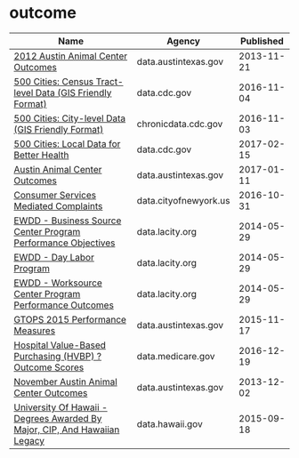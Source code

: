 # outcome

Name | Agency | Published
---- | ---- | ---------
[2012 Austin Animal Center Outcomes](../datasets/yrpa-wmth.md) | data.austintexas.gov | 2013-11-21
[500 Cities: Census Tract-level Data (GIS Friendly Format)](../datasets/k86t-wghb.md) | data.cdc.gov | 2016-11-04
[500 Cities: City-level Data (GIS Friendly Format)](../datasets/dxpw-cm5u.md) | chronicdata.cdc.gov | 2016-11-03
[500 Cities: Local Data for Better Health](../datasets/6vp6-wxuq.md) | data.cdc.gov | 2017-02-15
[Austin Animal Center Outcomes](../datasets/9t4d-g238.md) | data.austintexas.gov | 2017-01-11
[Consumer Services Mediated Complaints](../datasets/nre2-6m2s.md) | data.cityofnewyork.us | 2016-10-31
[EWDD - Business Source Center Program Performance Objectives](../datasets/qqur-fdui.md) | data.lacity.org | 2014-05-29
[EWDD - Day Labor Program](../datasets/9et4-6fpi.md) | data.lacity.org | 2014-05-29
[EWDD - Worksource Center Program Performance Outcomes](../datasets/7w5j-7jjp.md) | data.lacity.org | 2014-05-29
[GTOPS 2015 Performance Measures](../datasets/i8u6-gqak.md) | data.austintexas.gov | 2015-11-17
[Hospital Value-Based Purchasing (HVBP) ? Outcome Scores](../datasets/pudb-wetr.md) | data.medicare.gov | 2016-12-19
[November Austin Animal Center Outcomes](../datasets/xbbp-8bw7.md) | data.austintexas.gov | 2013-12-02
[University Of Hawaii - Degrees Awarded By Major, CIP, And Hawaiian Legacy](../datasets/7bfs-svqv.md) | data.hawaii.gov | 2015-09-18

